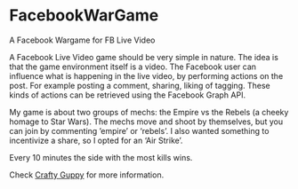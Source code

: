 # FacebookWarGame
A Facebook Wargame for FB Live Video

A Facebook Live Video game should be very simple in nature. The idea is that the game environment itself is a video. The Facebook user can influence what is happening in the live video, by performing actions on the post. For example posting a comment, sharing, liking of tagging. These kinds of actions can be retrieved using the Facebook Graph API.

My game is about two groups of mechs: the Empire vs the Rebels (a cheeky homage to Star Wars). The mechs move and shoot by themselves, but you can join by commenting ’empire’ or ‘rebels’. I also wanted something to incentivize a share, so I opted for an ‘Air Strike’.

Every 10 minutes the side with the most kills wins.

Check [Crafty Guppy](https://www.craftyguppy.com/game-facebook-live-video/) for more information.

